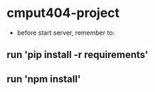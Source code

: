 # cmput404-project

- before start server, remember to:

## run 'pip install -r requirements'

## run 'npm install'
